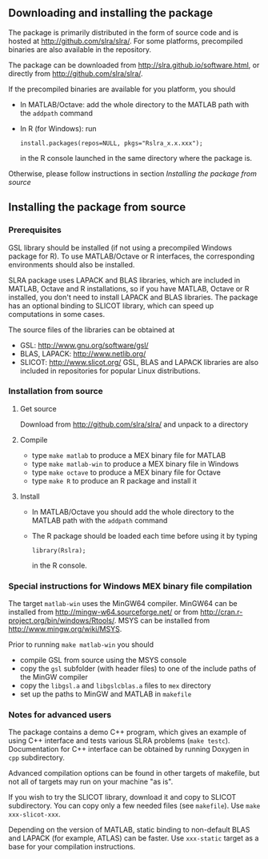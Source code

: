 Downloading and installing the package
--------------------------------------
The package is primarily distributed in the form of source code and is hosted 
at <http://github.com/slra/slra/>. For some platforms, precompiled binaries
are also available in the repository.

The package can be downloaded from <http://slra.github.io/software.html>,
or directly from <http://github.com/slra/slra/>.

If the precompiled binaries are available for you platform, you should

  * In MATLAB/Octave: add the whole directory to the MATLAB path
    with the `addpath` command 
  * In R (for Windows): run
  
      `install.packages(repos=NULL, pkgs="Rslra_x.x.xxx");` 
    
	in the R console launched in the same directory where the package is.	  
   
Otherwise, please follow instructions in section *Installing the package from source*


Installing the package from source
----------------------------------
### Prerequisites

GSL library should be installed (if not using a precompiled Windows package
for R). To use MATLAB/Octave or R interfaces, the corresponding environments
should also be installed.

SLRA package uses LAPACK and BLAS libraries, which are included in MATLAB, 
Octave and R installations, so if you have MATLAB, Octave or R installed, you 
don't need to install LAPACK and BLAS libraries. The package has an optional 
binding to SLICOT library, which can speed up computations in some cases.

The source files of the libraries can be obtained at
* GSL: <http://www.gnu.org/software/gsl/>
* BLAS, LAPACK: <http://www.netlib.org/>
* SLICOT: <http://www.slicot.org/>
GSL, BLAS and LAPACK libraries are also included in repositories for popular 
Linux distributions.

### Installation from source

1. Get source

   Download from <http://github.com/slra/slra/> and unpack to a directory

2. Compile
	 * type `make matlab` to produce a MEX binary file for MATLAB
	 * type `make matlab-win` to produce a MEX binary file in Windows
	 * type `make octave` to produce a MEX binary file for Octave
	 * type `make R` to produce an R package and install it 

3. Install
   * In MATLAB/Octave you should add the whole directory to the MATLAB path
     with the `addpath` command 
   * The R package should be loaded each time before using it by typing

        `library(Rslra);`

     in the R console.
    
### Special instructions for Windows MEX binary file compilation

The target `matlab-win` uses the MinGW64 compiler. MinGW64 can be installed 
from <http://mingw-w64.sourceforge.net/> or 
from <http://cran.r-project.org/bin/windows/Rtools/>.
MSYS can be installed  from <http://www.mingw.org/wiki/MSYS>. 

Prior to running `make matlab-win` you should
   * compile GSL from source using the MSYS console
   * copy the `gsl` subfolder (with header files) to one of the include paths
     of the MinGW compiler
   * copy the `libgsl.a` and `libgslcblas.a` files to `mex` directory
   * set up the paths to MinGW and MATLAB in `makefile`
   

### Notes for advanced users

The package contains a demo C++ program, which gives an example of using 
C++ interface and tests various SLRA problems (`make testc`). 
Documentation for C++ interface can be obtained by running Doxygen
in `cpp` subdirectory.

Advanced compilation options can be found in other targets of makefile, but
not all of targets may run on your machine "as is".

If you wish to try the SLICOT library, download it and copy to SLICOT
subdirectory. You can copy only a few needed files (see `makefile`). 
Use  `make xxx-slicot-xxx`.

Depending on the version of MATLAB, static binding to non-default 
BLAS and LAPACK (for example, ATLAS) can be faster. Use `xxx-static` target as
a base for your compilation instructions.
